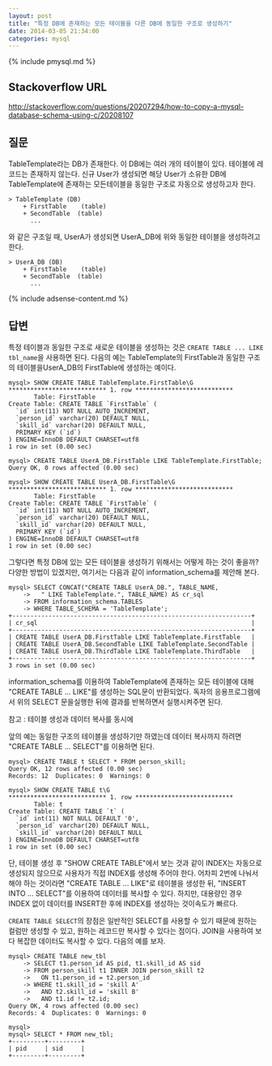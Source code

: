 ```yaml
---
layout: post
title: "특정 DB에 존재하는 모든 테이블을 다른 DB에 동일한 구조로 생성하기"
date: 2014-03-05 21:34:00
categories: mysql
---
```


{% include pmysql.md %}

## Stackoverflow URL

http://stackoverflow.com/questions/20207294/how-to-copy-a-mysql-database-schema-using-c/20208107

## 질문

TableTemplate라는 DB가 존재한다. 이 DB에는 여러 개의 테이블이 있다. 테이블에 레코드는 존재하지 않는다. 신규 User가 생성되면 해당 User가 소유한 DB에 TableTemplate에 존재하는 모든테이블을 동일한 구조로 자동으로 생성하고자 한다.

    > TableTemplate (DB)
        + FirstTable    (table)
        + SecondTable  (table)
          ...

와 같은 구조일 때, UserA가 생성되면 UserA_DB에 위와 동일한 테이블을 생성하려고 한다.

    > UserA_DB (DB)
        + FirstTable    (table)
        + SecondTable  (table)
          ...

{% include adsense-content.md %}

## 답변

특정 테이블과 동일한 구조로 새로운 테이블을 생성하는 것은 `CREATE TABLE ... LIKE tbl_name`을 사용하면 된다. 다음의 예는 TableTemplate의 FirstTable과 동일한 구조의 테이블을UserA_DB의 FirstTable에 생성하는 예이다.

    mysql> SHOW CREATE TABLE TableTemplate.FirstTable\G
    *************************** 1. row ***************************
           Table: FirstTable
    Create Table: CREATE TABLE `FirstTable` (
      `id` int(11) NOT NULL AUTO_INCREMENT,
      `person_id` varchar(20) DEFAULT NULL,
      `skill_id` varchar(20) DEFAULT NULL,
      PRIMARY KEY (`id`)
    ) ENGINE=InnoDB DEFAULT CHARSET=utf8
    1 row in set (0.00 sec)
     
    mysql> CREATE TABLE UserA_DB.FirstTable LIKE TableTemplate.FirstTable;
    Query OK, 0 rows affected (0.00 sec)
     
    mysql> SHOW CREATE TABLE UserA_DB.FirstTable\G
    *************************** 1. row ***************************
           Table: FirstTable
    Create Table: CREATE TABLE `FirstTable` (
      `id` int(11) NOT NULL AUTO_INCREMENT,
      `person_id` varchar(20) DEFAULT NULL,
      `skill_id` varchar(20) DEFAULT NULL,
      PRIMARY KEY (`id`)
    ) ENGINE=InnoDB DEFAULT CHARSET=utf8
    1 row in set (0.00 sec)

그렇다면 특정 DB에 있는 모든 테이블을 생성하기 위해서는 어떻게 하는 것이 좋을까? 다양한 방법이 있겠지만, 여기서는 다음과 같이 information_schema를 제안해 본다.

    mysql> SELECT CONCAT("CREATE TABLE UserA_DB.", TABLE_NAME,
        ->   " LIKE TableTemplate.", TABLE_NAME) AS cr_sql
        -> FROM information_schema.TABLES
        -> WHERE TABLE_SCHEMA = 'TableTemplate';
    +------------------------------------------------------------------+
    | cr_sql                                                           |
    +------------------------------------------------------------------+
    | CREATE TABLE UserA_DB.FirstTable LIKE TableTemplate.FirstTable   |
    | CREATE TABLE UserA_DB.SecondTable LIKE TableTemplate.SecondTable |
    | CREATE TABLE UserA_DB.ThirdTable LIKE TableTemplate.ThirdTable   |
    +------------------------------------------------------------------+
    3 rows in set (0.00 sec)

information_schema를 이용하여 TableTemplate에 존재하는 모든 테이블에 대해 "CREATE TABLE ... LIKE"를 생성하는 SQL문이 반환되었다. 독자의 응용프로그램에서 위의 SELECT 문을실행한 뒤에 결과를 반복하면서 실행시켜주면 된다.

참고 : 테이블 생성과 데이터 복사를 동시에

앞의 예는 동일한 구조의 테이블을 생성하기만 하였는데 데이터 복사까지 하려면 "CREATE TABLE ... SELECT"를 이용하면 된다.

    mysql> CREATE TABLE t SELECT * FROM person_skill;
    Query OK, 12 rows affected (0.00 sec)
    Records: 12  Duplicates: 0  Warnings: 0
     
    mysql> SHOW CREATE TABLE t\G
    *************************** 1. row ***************************
           Table: t
    Create Table: CREATE TABLE `t` (
      `id` int(11) NOT NULL DEFAULT '0',
      `person_id` varchar(20) DEFAULT NULL,
      `skill_id` varchar(20) DEFAULT NULL
    ) ENGINE=InnoDB DEFAULT CHARSET=utf8
    1 row in set (0.00 sec)

단, 테이블 생성 후 "SHOW CREATE TABLE"에서 보는 것과 같이 INDEX는 자동으로 생성되지 않으므로 사용자가 직접 INDEX를 생성해 주어야 한다. 어차피 2번에 나눠서 해야 하는 것이라면 "CREATE TABLE ... LIKE"로 테이블을 생성한 뒤, "INSERT INTO ... SELECT"를 이용하여 데이터를 복사할 수 있다. 하지만, 대용량인 경우 INDEX 없이 데이터를 INSERT한 후에 INDEX를 생성하는 것이속도가 빠르다.

`CREATE TABLE SELECT`의 장점은 일반적인 SELECT를 사용할 수 있기 때문에 원하는 컬럼만 생성할 수 있고, 원하는 레코드만 복사할 수 있다는 점이다. JOIN을 사용하여 보다 복잡한 데이터도 복사할 수 있다. 다음의 예를 보자.

    mysql> CREATE TABLE new_tbl
        -> SELECT t1.person_id AS pid, t1.skill_id AS sid
        -> FROM person_skill t1 INNER JOIN person_skill t2
        ->   ON t1.person_id = t2.person_id
        -> WHERE t1.skill_id = 'skill A'
        ->   AND t2.skill_id = 'skill B'
        ->   AND t1.id != t2.id;
    Query OK, 4 rows affected (0.00 sec)
    Records: 4  Duplicates: 0  Warnings: 0
     
    mysql>
    mysql> SELECT * FROM new_tbl;
    +---------+---------+
    | pid     | sid     |
    +---------+---------+


